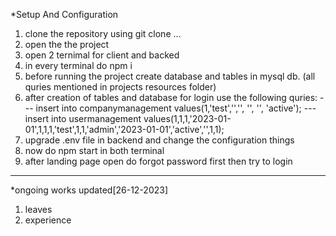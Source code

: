 *Setup And Configuration

1. clone the repository using git clone ...
2. open the the project
3. open 2 ternimal for client and backed
4. in every terminal do npm i
5. before running the project create database and tables in mysql db. (all quries mentioned in projects resources folder)
6. after creation of tables and database for login use the following quries:
   --- insert into companymanagement values(1,'test','','', '', '', 'active');
   --- insert into usermanagement values(1,1,1,'2023-01-01',1,1,1,'test',1,1,'admin','2023-01-01','active','<replace-your-mail>',1,1);
7. upgrade .env file in backend and change the configuration things
8. now do npm start in both terminal
9. after landing page open do forgot password first then try to login

------------------------------------------------------------------------------------------------------------------------------------------------------

*ongoing works updated[26-12-2023]
1. leaves
2. experience
